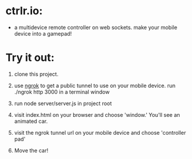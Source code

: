 # ctrlr.io:

- a multidevice remote controller on web sockets. make your mobile device into a gamepad!

# Try it out:

1. clone this project.

2. use [ngrok](https://ngrok.com/) to get a public tunnel to use on your mobile device. run ./ngrok http 3000 in a terminal window

3. run node server/server.js in project root

4. visit index.html on your browser and choose 'window.' You'll see an animated car.

5. visit the ngrok tunnel url on your mobile device  and choose 'controller pad'

6. Move the car!
